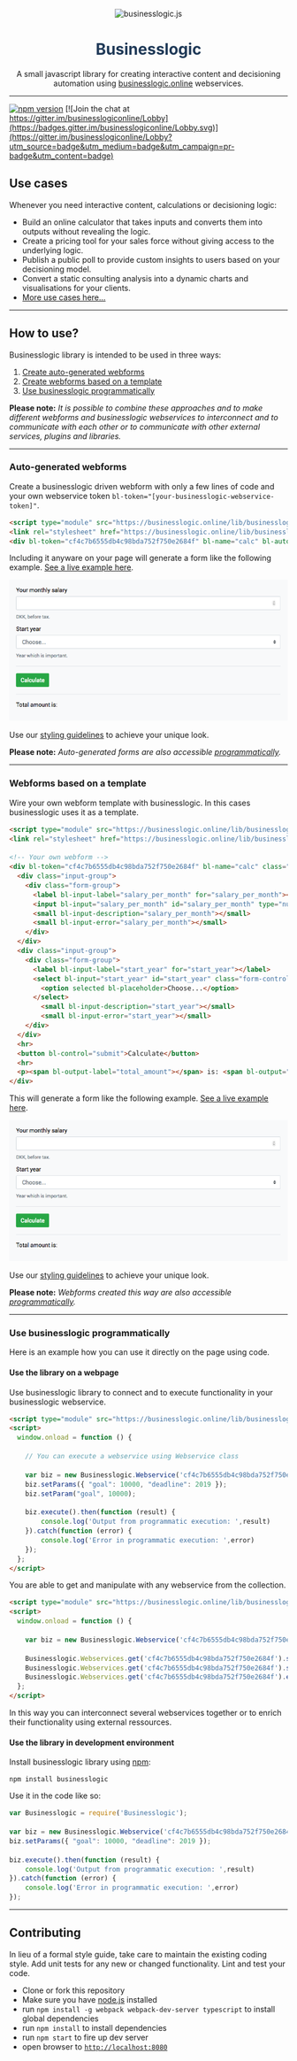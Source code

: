 <p align="center">
<img alt="businesslogic.js" title="businesslogic.js" src="https://businesslogic.online/images/favicon/apple-icon-180x180.png" width="120">
</p>
<h1 align="center" style="color: #1F3957">Businesslogic</h1>
<p align="center">A small javascript library for creating interactive content and decisioning automation using <a href="https://businesslogic.online" target="_blank">businesslogic.online</a> webservices.</p>

---
[![npm version](https://badge.fury.io/js/businesslogic.svg)](https://badge.fury.io/js/businesslogic)
[![Join the chat at https://gitter.im/businesslogiconline/Lobby](https://badges.gitter.im/businesslogiconline/Lobby.svg)](https://gitter.im/businesslogiconline/Lobby?utm_source=badge&utm_medium=badge&utm_campaign=pr-badge&utm_content=badge)

## Use cases
Whenever you need interactive content, calculations or decisioning logic:

* Build an online calculator that takes inputs and converts them into outputs without revealing the logic.
* Create a pricing tool for your sales force without giving access to the underlying logic.
* Publish a public poll to provide custom insights to users based on your decisioning model.
* Convert a static consulting analysis into a dynamic charts and visualisations for your clients.
* [More use cases here...][use cases]

---

## How to use?
Businesslogic library is intended to be used in three ways:
1. [Create auto-generated webforms](#auto-generated-webforms)
1. [Create webforms based on a template](#webforms-based-on-a-template)
1. [Use businesslogic programmatically](#use-businesslogic-programmatically)

**Please note:** *It is possible to combine these approaches and to make different webforms and businesslogic webservices to interconnect and to communicate with each other or to communicate with other external services, plugins and libraries.*

---

### Auto-generated webforms
Create a businesslogic driven webform with only a few lines of code and your own webservice token `bl-token="[your-businesslogic-webservice-token]"`.

```html
<script type="module" src="https://businesslogic.online/lib/businesslogic.1.0.0.js"></script>
<link rel="stylesheet" href="https://businesslogic.online/lib/businesslogic-standard-theme.css">
<div bl-token="cf4c7b6555db4c98bda752f750e2684f" bl-name="calc" bl-auto class="bl-theme bl-theme-fonts"></div>
```
Including it anyware on your page will generate a form like the following example. [See a live example here][jsfiddle-automatic-webform].

[![alt text][automatic-webform]][jsfiddle-automatic-webform]

Use our [styling guidelines][styling guide] to achieve your unique look.

**Please note:** *Auto-generated forms are also accessible [programmatically](#use-businesslogic-programmatically).*

---

### Webforms based on a template
Wire your own webform template with businesslogic. In this cases businesslogic uses it as a template.

```html
<script type="module" src="https://businesslogic.online/lib/businesslogic.1.0.0.js"></script>
<link rel="stylesheet" href="https://businesslogic.online/lib/businesslogic-standard-theme.css">

<!-- Your own webform -->
<div bl-token="cf4c7b6555db4c98bda752f750e2684f" bl-name="calc" class="bl-theme bl-theme-fonts">
  <div class="input-group">
    <div class="form-group">
      <label bl-input-label="salary_per_month" for="salary_per_month"></label>
      <input bl-input="salary_per_month" id="salary_per_month" type="number" class="form-control" >
      <small bl-input-description="salary_per_month"></small>
      <small bl-input-error="salary_per_month"></small>
    </div>
  </div>
  <div class="input-group">
    <div class="form-group">
      <label bl-input-label="start_year" for="start_year"></label>
      <select bl-input="start_year" id="start_year" class="form-control">
        <option selected bl-placeholder>Choose...</option>
      </select>
        <small bl-input-description="start_year"></small>
        <small bl-input-error="start_year"></small>
    </div>
  </div>
  <hr>
  <button bl-control="submit">Calculate</button>
  <hr>
  <p><span bl-output-label="total_amount"></span> is: <span bl-output="total_amount"></span></p>
</div>
```

This will generate a form like the following example. [See a live example here][jsfiddle-templated-webform].

[![alt text][templated-webform]][jsfiddle-templated-webform]

Use our [styling guidelines][styling guide] to achieve your unique look.

**Please note:** *Webforms created this way are also accessible [programmatically](#use-businesslogic-programmatically).*

---
### Use businesslogic programmatically
Here is an example how you can use it directly on the page using code.

#### Use the library on a webpage
Use businesslogic library to connect and to execute functionality in your businesslogic webservice.

```html
<script type="module" src="https://businesslogic.online/lib/businesslogic.1.0.0.js"></script>
<script>
  window.onload = function () {
  
    // You can execute a webservice using Webservice class
    
    var biz = new Businesslogic.Webservice('cf4c7b6555db4c98bda752f750e2684f');
    biz.setParams({ "goal": 10000, "deadline": 2019 });
    biz.setParam("goal", 10000);

    biz.execute().then(function (result) {
        console.log('Output from programmatic execution: ',result)
    }).catch(function (error) {
        console.log('Error in programmatic execution: ',error)
    });
  };
</script>
```

You are able to get and manipulate with any webservice from the collection.

```html
<script type="module" src="https://businesslogic.online/lib/businesslogic.1.0.0.js"></script>
<script>
  window.onload = function () {
    
    var biz = new Businesslogic.Webservice('cf4c7b6555db4c98bda752f750e2684f');
    
    Businesslogic.Webservices.get('cf4c7b6555db4c98bda752f750e2684f').setParams({ "goal": 15000, "deadline": 2019 });
    Businesslogic.Webservices.get('cf4c7b6555db4c98bda752f750e2684f').setParam("goal", 10000);
    Businesslogic.Webservices.get('cf4c7b6555db4c98bda752f750e2684f').execute();
  };
</script>
```
In this way you can interconnect several webservices together or to enrich their functionality using external ressources.

#### Use the library in development environment
Install businesslogic library using [npm][npm-businesslogic]:

```
npm install businesslogic
```
  
Use it in the code like so:

```javascript
var Businesslogic = require('Businesslogic');

var biz = new Businesslogic.Webservice('cf4c7b6555db4c98bda752f750e2684f');
biz.setParams({ "goal": 10000, "deadline": 2019 });

biz.execute().then(function (result) {
    console.log('Output from programmatic execution: ',result)
}).catch(function (error) {
    console.log('Error in programmatic execution: ',error)
});

```
---
## Contributing
In lieu of a formal style guide, take care to maintain the existing coding style. Add unit tests for any new or changed functionality. Lint and test your code.

- Clone or fork this repository
- Make sure you have [node.js](https://nodejs.org/) installed
- run `npm install -g webpack webpack-dev-server typescript` to install global dependencies
- run `npm install` to install dependencies
- run `npm start` to fire up dev server
- open browser to [`http://localhost:8080`](http://localhost:8080)


[automatic-webform]: ./assets/images/businesslogic-automatic-approach.png "Automaticaly generated businesslogic webform based on a standard template"
[templated-webform]: ./assets/images/businesslogic-automatic-approach.png "Businesslogic wrapped into a template of your choice"
[styling guide]: ./wiki/styling-guide.md
[use cases]: ./wiki/use-cases.md
[jsfiddle-automatic-webform]: https://jsfiddle.net/kropsi/16ty8vna/
[jsfiddle-templated-webform]: https://jsfiddle.net/kropsi/7jk0yzx4/
[jsfiddle-programmatic-implementation]: https://jsfiddle.net/kropsi/mf3ux8hg/
[npm-businesslogic]: https://www.npmjs.com/package/businesslogic
